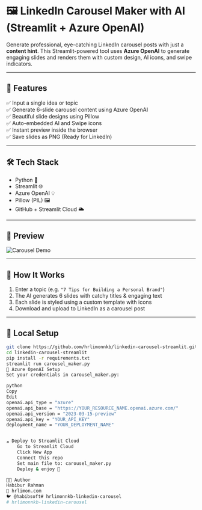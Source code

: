 # 🖼️ LinkedIn Carousel Maker with AI (Streamlit + Azure OpenAI)

Generate professional, eye-catching LinkedIn carousel posts with just a **content hint**. This Streamlit-powered tool uses **Azure OpenAI** to generate engaging slides and renders them with custom design, AI icons, and swipe indicators.

---

## 🚀 Features

✅ Input a single idea or topic  
✅ Generate 6-slide carousel content using Azure OpenAI  
✅ Beautiful slide designs using Pillow  
✅ Auto-embedded AI and Swipe icons  
✅ Instant preview inside the browser  
✅ Save slides as PNG (Ready for LinkedIn)

---

## 🛠️ Tech Stack

- Python 🐍
- Streamlit 🌐
- Azure OpenAI 💡
- Pillow (PIL) 🖼️
- GitHub + Streamlit Cloud 🌥️

---

## 📸 Preview

![Carousel Demo](https://your-screenshot-link.com/carousel-preview.png)

---

## 🧠 How It Works

1. Enter a topic (e.g. `"7 Tips for Building a Personal Brand"`)
2. The AI generates 6 slides with catchy titles & engaging text
3. Each slide is styled using a custom template with icons
4. Download and upload to LinkedIn as a carousel post

---

## 🧪 Local Setup

```bash
git clone https://github.com/hrlimonnkb/linkedin-carousel-streamlit.git
cd linkedin-carousel-streamlit
pip install -r requirements.txt
streamlit run carousel_maker.py
🔐 Azure OpenAI Setup
Set your credentials in carousel_maker.py:

python
Copy
Edit
openai.api_type = "azure"
openai.api_base = "https://YOUR_RESOURCE_NAME.openai.azure.com/"
openai.api_version = "2023-03-15-preview"
openai.api_key = "YOUR_API_KEY"
deployment_name = "YOUR_DEPLOYMENT_NAME"


☁️ Deploy to Streamlit Cloud
    Go to Streamlit Cloud
    Click New App
    Connect this repo
    Set main file to: carousel_maker.py
    Deploy & enjoy 🎉

👨‍💻 Author
Habibur Rahman
🔗 hrlimon.com
🐦 @habibsoft# hrlimonnkb-linkedin-carousel
# hrlimonnkb-linkedin-carousel
